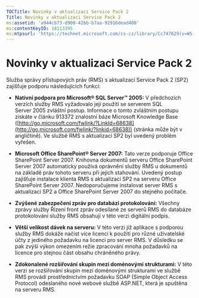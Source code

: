 ```yaml
---
TOCTitle: Novinky v aktualizaci Service Pack 2
Title: Novinky v aktualizaci Service Pack 2
ms:assetid: 'a944cb73-d900-42bb-b7aa-92916dead408'
ms:contentKeyID: 18113395
ms:mtpsurl: 'https://technet.microsoft.com/cs-cz/library/Cc747629(v=WS.10)'
---
```


Novinky v aktualizaci Service Pack 2
====================================

Služba správy přístupových práv (RMS) s aktualizací Service Pack 2 (SP2) zajišťuje podporu následujících funkcí:

-   **Nativní podpora pro Microsoft® SQL Server™ 2005:** V předchozích verzích služby RMS vyžadovalo její použití se serverem SQL Server 2005 zvláštní postup. Informace o tomto zvláštním postupu získáte v článku 913372 znalostní báze Microsoft Knowledge Base ([http://go.microsoft.com/fwlink/?LinkId=68638](http://go.microsoft.com/fwlink/?linkid=68638)) (stránka může být v angličtině). Ve službě RMS s aktualizací SP2 byl uvedený problém vyřešen.

-   **Microsoft Office SharePoint® Server 2007:** Tato verze podporuje Office SharePoint Server 2007. Knihovna dokumentů serveru Office SharePoint Server 2007 automaticky používá oprávnění služby RMS u dokumentů na základě práv tohoto serveru při jejich stahování. Uvedený postup zajišťuje instalace klienta RMS s aktualizací SP2 na serveru Office SharePoint Server 2007. Nedoporučujeme instalovat server RMS s aktualizací SP2 a Office SharePoint Server 2007 do stejného počítače.

-   **Zvýšené zabezpečení zpráv pro databázi protokolování:** Všechny zprávy služby Řízení front zpráv odesílané ze serverů RMS do databáze protokolování služby RMS obsahují v této verzi digitální podpis.

-   **Větší velikost dávek na serveru:** V této verzi již aplikace s podporou služby RMS dokáže načíst více licencí k použití pro různé uživatelské účty z jediného požadavku na licenci pro server RMS. V důsledku se pak zvýší výkon omezením režie zpracování mnoha požadavků na licence pro stejnou část obsahu chráněného právy.

-   **Zdokonalené rozšiřování skupin mezi doménovými strukturami:** V této verzi se rozšiřování skupin mezi doménovými strukturami ve službě RMS provádí prostřednictvím požadavku SOAP (Simple Object Access Protocol) odeslaného nové webové službě ASP.NET, která je spuštěna na serveru RMS.
